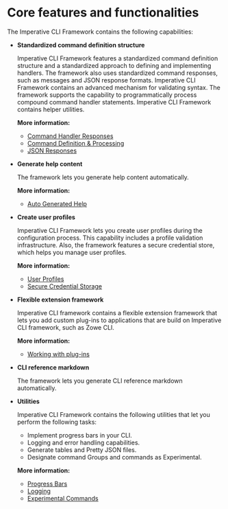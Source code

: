 # Core features and functionalities
The Imperative CLI Framework contains the following capabilities:

- **Standardized command definition structure**
    
    Imperative CLI Framework features a standardized command definition structure and a standardized approach to defining and implementing handlers. The framework also uses standardized command responses, such as messages and JSON response formats. Imperative CLI Framework contains an advanced mechanism for validating syntax. The framework supports the capability to programmatically process compound command handler statements. Imperative CLI Framework contains helper utilities.

    **More information:**
    - [Command Handler Responses](URL)
    - [Command Definition & Processing](URL)
    - [JSON Responses](URL)

- **Generate help content**

    The framework lets you generate help content automatically.
    
    **More information:**
    - [Auto Generated Help](URL)

- **Create user profiles**

    Imperative CLI Framework lets you create user profiles during the configuration process. This capability includes a profile validation infrastructure. Also, the framework features a secure credential store, which helps you manage user profiles.

    **More information:**
    - [User Profiles](URL)
    - [Secure Credential Storage](URL)

- **Flexible extension framework**

    Imperative CLI framework contains a flexible extension framework that lets you add custom plug-ins to applications that are build on Imperative CLI framework, such as Zowe CLI.
    
    **More information:**
    
    - [Working with plug-ins](URL)

- **CLI reference markdown**

    The framework lets you generate CLI reference markdown automatically.

- **Utilities**

    Imperative CLI Framework contains the following utilities that let you perform the following tasks:

    - Implement progress bars in your CLI.
    - Logging and error handling capabilities.
    - Generate tables and Pretty JSON files.
    - Designate command Groups and commands as Experimental.
    
    **More information:**
    - [Progress Bars](URL)
    - [Logging](URL)
    - [Experimental Commands](URL)
